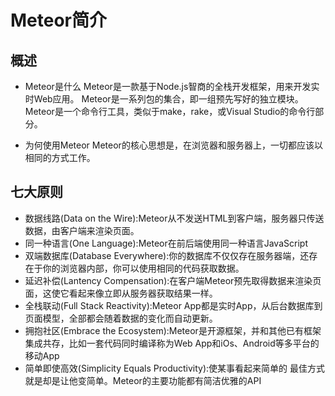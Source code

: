 # Meteor简介
## 概述
* Meteor是什么
Meteor是一款基于Node.js智商的全栈开发框架，用来开发实时Web应用。
Meteor是一系列包的集合，即一组预先写好的独立模块。
Meteor是一个命令行工具，类似于make，rake，或Visual Studio的命令行部分。

* 为何使用Meteor
Meteor的核心思想是，在浏览器和服务器上，一切都应该以相同的方式工作。

## 七大原则
* 数据线路(Data on the Wire):Meteor从不发送HTML到客户端，服务器只传送数据，由客户端来渲染页面。
* 同一种语言(One Language):Meteor在前后端使用同一种语言JavaScript
* 双端数据库(Database Everywhere):你的数据库不仅仅存在服务器端，还存在于你的浏览器内部，你可以使用相同的代码获取数据。
* 延迟补偿(Lantency Compensation):在客户端Meteor预先取得数据来渲染页面，这使它看起来像立即从服务器获取结果一样。
* 全栈联动(Full Stack Reactivity):Meteor App都是实时App，从后台数据库到页面模型，全部都会随着数据的变化而自动更新。
* 拥抱社区(Embrace the Ecosystem):Meteor是开源框架，并和其他已有框架集成共存，比如一套代码同时编译称为Web App和iOs、Android等多平台的移动App
* 简单即使高效(Simplicity Equals Productivity):使某事看起来简单的 最佳方式就是却是让他变简单。Meteor的主要功能都有简洁优雅的API